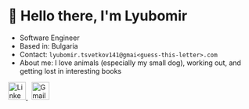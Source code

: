 # 👋 Hello there, I'm Lyubomir

* Software Engineer
* Based in: Bulgaria
* Contact: `lyubomir.tsvetkov141@gmai<guess-this-letter>.com`
* About me: I love animals (especially my small dog), working out, and getting lost in interesting books

<p>
  <a href="https://www.linkedin.com/in/lyubomir-tsvetkov-7b0026162/" target="_blank">
    <img src="https://skillicons.dev/icons?i=linkedin" height="36" alt="LinkedIn">
  </a>
  &nbsp;
  <a href="mailto:lyubomir.tsvetkov141@gmail.com">
    <img src="https://skillicons.dev/icons?i=gmail" height="36" alt="Gmail">
  </a>
</p>
